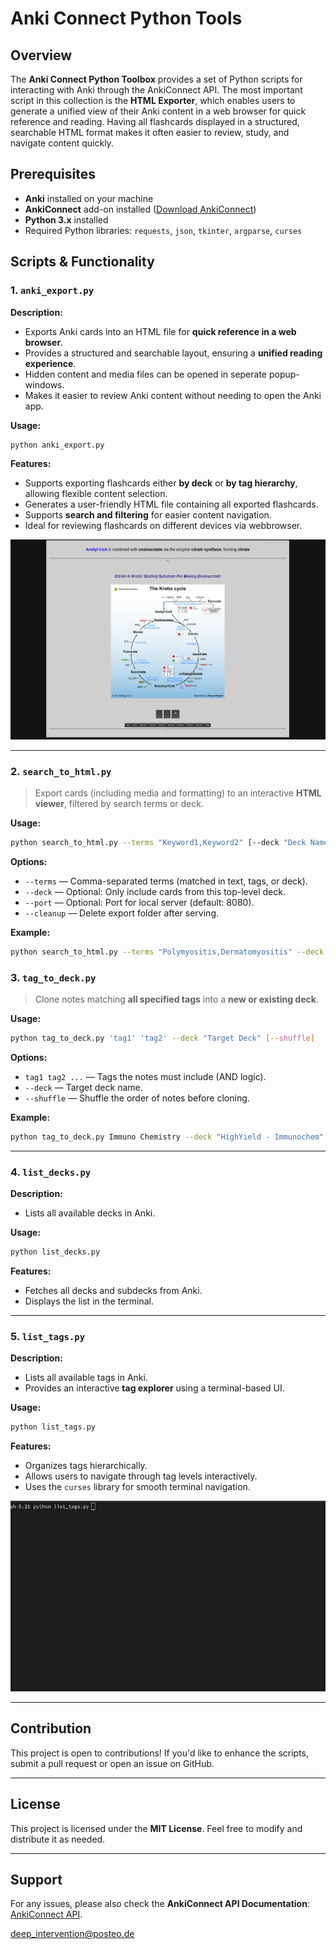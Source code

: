 # Anki Connect Python Tools

## Overview

The **Anki Connect Python Toolbox** provides a set of Python scripts for interacting with Anki through the AnkiConnect API. The most important script in this collection is the **HTML Exporter**, which enables users to generate a unified view of their Anki content in a web browser for quick reference and reading. Having all flashcards displayed in a structured, searchable HTML format makes it often easier to review, study, and navigate content quickly.

## Prerequisites

- **Anki** installed on your machine
- **AnkiConnect** add-on installed ([Download AnkiConnect](https://ankiweb.net/shared/info/2055492159))
- **Python 3.x** installed
- Required Python libraries: `requests`, `json`, `tkinter`, `argparse`, `curses`

## Scripts & Functionality

### 1. `anki_export.py`

**Description:**

- Exports Anki cards into an HTML file for **quick reference in a web browser**.
- Provides a structured and searchable layout, ensuring a **unified reading experience**.
- Hidden content and media files can be opened in seperate popup-windows. 
- Makes it easier to review Anki content without needing to open the Anki app.

**Usage:**

```sh
python anki_export.py
```

**Features:**

- Supports exporting flashcards either **by deck** or **by tag hierarchy**, allowing flexible content selection.
- Generates a user-friendly HTML file containing all exported flashcards.
- Supports **search and filtering** for easier content navigation.
- Ideal for reviewing flashcards on different devices via webbrowser. 

![Anki HTML Export Example](export.png)

---

### 2. `search_to_html.py`

> Export cards (including media and formatting) to an interactive **HTML viewer**, filtered by search terms or deck.

**Usage:**

```bash
python search_to_html.py --terms "Keyword1,Keyword2" [--deck "Deck Name"] [--port 9090] [--cleanup]
```

**Options:**

- `--terms` — Comma-separated terms (matched in text, tags, or deck).
- `--deck` — Optional: Only include cards from this top-level deck.
- `--port` — Optional: Port for local server (default: 8080).
- `--cleanup` — Delete export folder after serving.

**Example:**

```bash
python search_to_html.py --terms "Polymyositis,Dermatomyositis" --deck "Ankizin - HighYield Innere" --port 9090 --cleanup
```

### 3. `tag_to_deck.py`

> Clone notes matching **all specified tags** into a **new or existing deck**.

**Usage:**

```bash
python tag_to_deck.py 'tag1' 'tag2' --deck "Target Deck" [--shuffle]
```

**Options:**

- `tag1 tag2 ...` — Tags the notes must include (AND logic).
- `--deck` — Target deck name.
- `--shuffle` — Shuffle the order of notes before cloning.

**Example:**

```bash
python tag_to_deck.py Immuno Chemistry --deck "HighYield - Immunochem" --shuffle
```

---


### 4. `list_decks.py`

**Description:**

- Lists all available decks in Anki.

**Usage:**

```sh
python list_decks.py
```

**Features:**

- Fetches all decks and subdecks from Anki.
- Displays the list in the terminal.

---


### 5. `list_tags.py`

**Description:**

- Lists all available tags in Anki.
- Provides an interactive **tag explorer** using a terminal-based UI.

**Usage:**

```sh
python list_tags.py
```

**Features:**

- Organizes tags hierarchically.
- Allows users to navigate through tag levels interactively.
- Uses the `curses` library for smooth terminal navigation. 

![Tag Browsing Example](list_tags.gif)

---

## Contribution

This project is open to contributions! If you'd like to enhance the scripts, submit a pull request or open an issue on GitHub.

---

## License

This project is licensed under the **MIT License**. Feel free to modify and distribute it as needed.

---

## Support

For any issues, please also check the **AnkiConnect API Documentation**: [AnkiConnect API](https://foosoft.net/projects/anki-connect/). 

deep_intervention@posteo.de


